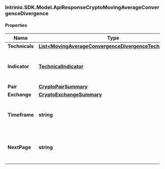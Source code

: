 ### Intrinio.SDK.Model.ApiResponseCryptoMovingAverageConvergenceDivergence
#### Properties

Name | Type | Description | Notes
------------ | ------------- | ------------- | -------------
**Technicals** | [**List&lt;MovingAverageConvergenceDivergenceTechnicalValue&gt;**](MovingAverageConvergenceDivergenceTechnicalValue.md) |  | [optional] 
**Indicator** | [**TechnicalIndicator**](TechnicalIndicator.md) | The name and symbol of the technical indicator | [optional] 
**Pair** | [**CryptoPairSummary**](CryptoPairSummary.md) |  | [optional] 
**Exchange** | [**CryptoExchangeSummary**](CryptoExchangeSummary.md) |  | [optional] 
**Timeframe** | **string** | The time interval for the crypto currency prices | [optional] 
**NextPage** | **string** | The token required to request the next page of the data | [optional] 

